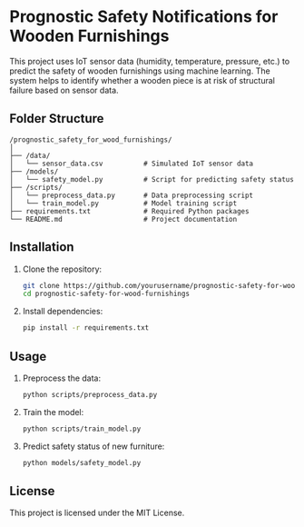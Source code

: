 # Prognostic Safety Notifications for Wooden Furnishings

This project uses IoT sensor data (humidity, temperature, pressure, etc.) to predict the safety of wooden furnishings using machine learning. The system helps to identify whether a wooden piece is at risk of structural failure based on sensor data.

## Folder Structure

```
/prognostic_safety_for_wood_furnishings/
│
├── /data/
│   └── sensor_data.csv          # Simulated IoT sensor data
├── /models/
│   └── safety_model.py          # Script for predicting safety status
├── /scripts/
│   └── preprocess_data.py       # Data preprocessing script
│   └── train_model.py           # Model training script
├── requirements.txt             # Required Python packages
└── README.md                    # Project documentation
```

## Installation

1. Clone the repository:
   ```bash
   git clone https://github.com/yourusername/prognostic-safety-for-wood-furnishings.git
   cd prognostic-safety-for-wood-furnishings
   ```

2. Install dependencies:
   ```bash
   pip install -r requirements.txt
   ```

## Usage

1. Preprocess the data:
   ```bash
   python scripts/preprocess_data.py
   ```

2. Train the model:
   ```bash
   python scripts/train_model.py
   ```

3. Predict safety status of new furniture:
   ```bash
   python models/safety_model.py
   ```

## License

This project is licensed under the MIT License.
